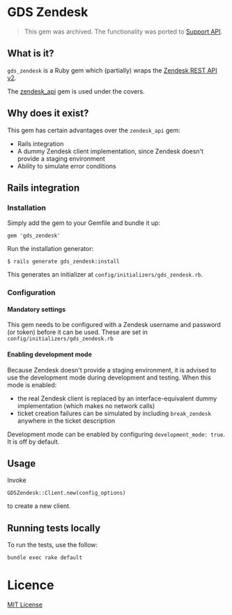 # GDS Zendesk

> This gem was archived. The functionality was ported to [Support API](https://github.com/alphagov/support-api). 

## What is it?

`gds_zendesk` is a Ruby gem which (partially) wraps the [Zendesk REST API v2](http://developer.zendesk.com/documentation/rest_api/introduction.html).

The [zendesk_api](https://github.com/zendesk/zendesk_api_client_rb) gem is used under the covers.

## Why does it exist?

This gem has certain advantages over the `zendesk_api` gem:

*  Rails integration
*  A dummy Zendesk client implementation, since Zendesk doesn't provide a staging environment
*  Ability to simulate error conditions

## Rails integration

### Installation

Simply add the gem to your Gemfile and bundle it up:

    gem 'gds_zendesk'

Run the installation generator:

    $ rails generate gds_zendesk:install

This generates an initializer at `config/initializers/gds_zendesk.rb`.

### Configuration

#### Mandatory settings

This gem needs to be configured with a Zendesk username and password (or token)  before it can be used.
These are set in `config/initializers/gds_zendesk.rb`

#### Enabling development mode

Because Zendesk doesn't provide a staging environment, it is advised to use the development mode 
during development and testing. When this mode is enabled: 
* the real Zendesk client is replaced by an interface-equivalent dummy implementation (which makes no network calls)
* ticket creation failures can be simulated by including `break_zendesk` anywhere in the ticket description

Development mode can be enabled by configuring `development_mode: true`. It is off by default.

## Usage

Invoke

```
GDSZendesk::Client.new(config_options)
```

to create a new client.

## Running tests locally

To run the tests, use the follow:

```
bundle exec rake default
```
# Licence

[MIT License](LICENCE)
